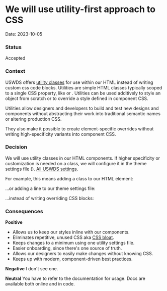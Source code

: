 # We will use utility-first approach to CSS

Date: 2023-10-05

### Status

Accepted

### Context

USWDS offers [utility classes](https://designsystem.digital.gov/utilities/) for use within our HTML instead of writing custom css code blocks. Utilities are simple HTML classes typically scoped to a single CSS property, like  or . Utilities can be used additively to style an object from scratch or to override a style defined in component CSS. 

Utilities allow designers and developers to build and test new designs and components without abstracting their work into traditional semantic names or altering production CSS.

They also make it possible to create element-specific overrides without writing high-specificity variants into component CSS.


### Decision

We will use utility classes in our HTML components. If higher specificity or customization is needed on a class, we will configure it in the theme settings file (). [All USWDS settings](https://designsystem.digital.gov/documentation/settings/).

For example, this means adding a class to our HTML element:


...or adding a line to our theme settings file:

...instead of writing overriding CSS blocks:



### Consequences

**Positive**

- Allows us to keep our styles inline with our components.
- Eliminates repetitive, unused CSS aka [CSS bloat](https://css-tricks.com/un-bloat-css-by-using-multiple-classes/).
- Keeps changes to a minimum using one utility settings file.
- Easier onboarding, since there's one source of truth.
- Allows our designers to easily make changes without knowing CSS.
- Keeps up with modern, component-driven best practices.

**Negative**
I don't see one.

**Neutral**
You have to refer to the documentation for usage. Docs are available both online and in code.

